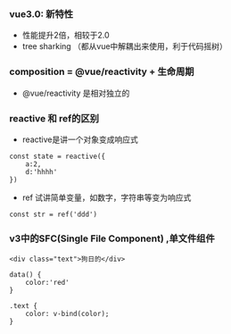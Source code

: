 ### vue3.0: 新特性
+ 性能提升2倍，相较于2.0
+ tree sharking   （都从vue中解耦出来使用，利于代码摇树）


### composition  = @vue/reactivity + 生命周期
+ @vue/reactivity 是相对独立的


### reactive 和 ref的区别
+ reactive是讲一个对象变成响应式
```
const state = reactive({
    a:2,
    d:'hhhh'
})
```

+ ref 试讲简单变量，如数字，字符串等变为响应式
```
const str = ref('ddd')
```

### v3中的SFC(Single File Component) ,单文件组件
```
<div class="text">狗日的</div>

data() {
    color:'red'
}

.text {
    color: v-bind(color);
}
```